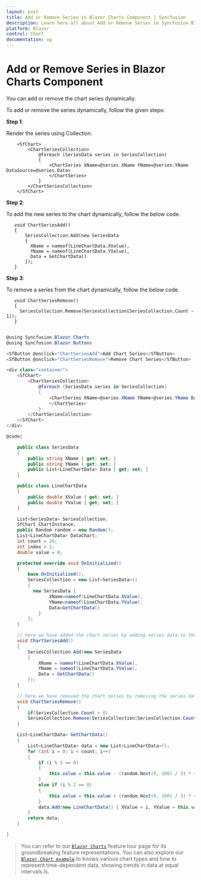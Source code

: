 ```yaml
---
layout: post
title: Add or Remove Series in Blazor Charts Component | Syncfusion
description: Learn here all about Add or Remove Series in Syncfusion Blazor Charts component and more.
platform: Blazor
control: Chart
documentation: ug
---
```


<!-- markdownlint-disable MD036 -->

# Add or Remove Series in Blazor Charts Component

You can add or remove the chart series dynamically.

To add or remove the series dynamically, follow the given steps:

**Step 1**:

 Render the series using Collection.

```
    <SfChart>
        <ChartSeriesCollection>
            @foreach (SeriesData series in SeriesCollection)
            {
                <ChartSeries XName=@series.XName YName=@series.YName DataSource=@series.Data>
                </ChartSeries>
            }
        </ChartSeriesCollection>
    </SfChart>
  ```

**Step 2**:

To add the new series to the chart dynamically, follow the below code.

 ```
    void ChartSeriesAdd()
    {
        SeriesCollection.Add(new SeriesData
        {
          XName = nameof(LineChartData.XValue),
          YName = nameof(LineChartData.YValue),
          Data = GetChartData()
        });
    }
 ```

**Step 3**:

To remove a series from the chart dynamically, follow the below code.

 ```
    void ChartSeriesRemove()
    {
      SeriesCollection.Remove(SeriesCollection[SeriesCollection.Count - 1]);
    }
 ```

```csharp

@using Syncfusion.Blazor.Charts
@using Syncfusion.Blazor.Buttons

<SfButton @onclick="ChartSeriesAdd">Add Chart Series</SfButton>
<SfButton @onclick="ChartSeriesRemove">Remove Chart Series</SfButton>

<div class="container">
    <SfChart>
        <ChartSeriesCollection>
            @foreach (SeriesData series in SeriesCollection)
            {
                <ChartSeries XName=@series.XName YName=@series.YName DataSource=@series.Data>
                </ChartSeries>
            }
        </ChartSeriesCollection>
    </SfChart>
</div>

@code{

    public class SeriesData
    {
        public string XName { get; set; }
        public string YName { get; set; }
        public List<LineChartData> Data { get; set; }
    }

    public class LineChartData
    {
        public double XValue { get; set; }
        public double YValue { get; set; }
    }

    List<SeriesData> SeriesCollection;
    SfChart ChartInstance;
    public Random random = new Random();
    List<LineChartData> DataChart;
    int count = 20;
    int index = 1;
    double value = 0;

    protected override void OnInitialized()
    {
        base.OnInitialized();
        SeriesCollection = new List<SeriesData>()
        {
          new SeriesData {
                XName=nameof(LineChartData.XValue),
                YName=nameof(LineChartData.YValue),
                Data=GetChartData()
            }
        };
    }

    // here we have added the chart series by adding series data to the SeriesCollection list.
    void ChartSeriesAdd()
    {
        SeriesCollection.Add(new SeriesData
        {
            XName = nameof(LineChartData.XValue),
            YName = nameof(LineChartData.YValue),
            Data = GetChartData()
        });
    }

    // here we have removed the chart series by removing the series data in the SeriesCollection list.
    void ChartSeriesRemove()
    {
        if(SeriesCollection.Count > 0)
        SeriesCollection.Remove(SeriesCollection[SeriesCollection.Count - 1]);
    }

    List<LineChartData> GetChartData()
    {
        List<LineChartData> data = new List<LineChartData>();
        for (int i = 0; i < count; i++)
        {
            if (i % 3 == 0)
            {
                this.value = this.value - (random.Next(0, 100) / 3) * 4;
            }
            else if (i % 2 == 0)
            {
                this.value = this.value + (random.Next(0, 100) / 3) * 4;
            }
            data.Add(new LineChartData() { XValue = i, YValue = this.value });
        }
        return data;
    }

}

```

> You can refer to our [`Blazor Charts`](https://www.syncfusion.com/blazor-components/blazor-charts) feature tour page for its groundbreaking feature representations. You can also explore our [`Blazor Chart example`](https://blazor.syncfusion.com/demos/chart/line?theme=bootstrap4) to knows various chart types and how to represent time-dependent data, showing trends in data at equal intervals.ls.